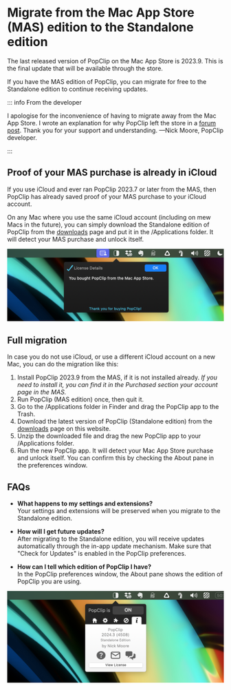 # Migrate from the Mac App Store (MAS) edition to the Standalone edition

The last released version of PopClip on the Mac App Store is 2023.9. This is the
final update that will be available through the store.

If you have the MAS edition of PopClip, you can migrate for free to the
Standalone edition to continue receiving updates.

::: info From the developer

I apologise for the inconvenience of having to migrate away from the Mac App
Store. I wrote an explanation for why PopClip left the store in a
[forum post](https://forum.popclip.app/t/popclip-is-leaving-the-mac-app-store/2188).
Thank you for your support and understanding. —Nick Moore, PopClip developer.

:::

## Proof of your MAS purchase is already in iCloud

If you use iCloud and ever ran PopClip 2023.7 or later from the MAS, then PopClip has already
saved proof of your MAS purchase to your iCloud account.

On any Mac where you use the same iCloud account (including on mew Macs in the
future), you can simply download the Standalone edition of PopClip from the
[downloads](/download) page and put it in the /Applications folder. It will
detect your MAS purchase and unlock itself.

![](./media/shot-mas-license-1.png "Standalone edition recognizing the MAS purchase")

## Full migration

In case you do not use iCloud, or use a different iCloud account on a new Mac,
you can do the migration like this:

1. Install PopClip 2023.9 from the MAS, if it is not installed already. _If you
   need to install it, you can find it in the Purchased section your account
   page in the MAS._
2. Run PopClip (MAS edition) once, then quit it.
3. Go to the /Applications folder in Finder and drag the PopClip app to the
   Trash.
4. Download the latest version of PopClip (Standalone edition) from the
   [downloads](/download) page on this website.
5. Unzip the downloaded file and drag the new PopClip app to your /Applications
   folder.
6. Run the new PopClip app. It will detect your Mac App Store purchase and
   unlock itself. You can confirm this by checking the About pane in the
   preferences window.

## FAQs

- **What happens to my settings and extensions?**<br>Your settings and
  extensions will be preserved when you migrate to the Standalone edition.

- **How will I get future updates?**<br>After migrating to the Standalone
  edition, you will receive updates automatically through the in-app update
  mechanism. Make sure that "Check for Updates" is enabled in the PopClip
  preferences.

- **How can I tell which edition of PopClip I have?**<br>In the PopClip
  preferences window, the About pane shows the edition of PopClip you are using.

![](./media/shot-2024-3-about.png "About pane for PopClip 2024.3, Standalone edition")

